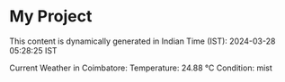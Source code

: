 # My Project

This content is dynamically generated in Indian Time (IST): 2024-03-28 05:28:25 IST


Current Weather in Coimbatore:
Temperature: 24.88 °C
Condition: mist
